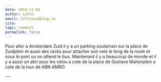```yaml
---
date: 2014-11-04
author: Lotte
email: lottevan@blog.re
site: 
tags: comment
permalink: false
---
```


<p>Pour aller a Amsterdam Zuid il y a un parking souterrain sur la place de Zuidplein et aussi des racks pour attacher son velo le long de la route et sous le pont ou on attend le bus. Maintenant il y a beaucoup de monde et il y a aussi un abri pour les velos a cote de la place de Gustave Maherplein a cote de la tour de ABN AMRO.</p>
---